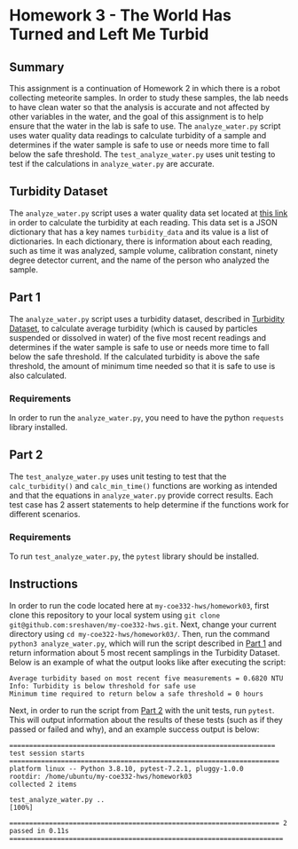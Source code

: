 # Homework 3 - The World Has Turned and Left Me Turbid

## Summary

This assignment is a continuation of Homework 2 in which there is a robot collecting meteorite samples. In order to study these samples, the lab needs to have clean water so that the analysis is accurate and not affected by other variables in the water, and the goal of this assignment is to help ensure that the water in the lab is safe to use. The `analyze_water.py` script uses water quality data readings to calculate turbidity of a sample and determines if the water sample is safe to use or needs more time to fall below the safe threshold. The `test_analyze_water.py` uses unit testing to test if the calculations in `analyze_water.py` are accurate.

## Turbidity Dataset

The `analyze_water.py` script uses a water quality data set located at [this link](https://raw.githubusercontent.com/wjallen/turbidity/main/turbidity_data.json) in order to calculate the turbidity at each reading. This data set is a JSON dictionary that has a key names `turbidity_data` and its value is a list of dictionaries. In each dictionary, there is information about each reading, such as time it was analyzed, sample volume, calibration constant, ninety degree detector current, and the name of the person who analyzed the sample.

## Part 1

The `analyze_water.py` script uses a turbidity dataset, described in [Turbidity Dataset](#turbidity-dataset), to calculate average turbidity (which is caused by particles suspended or dissolved in water) of the five most recent readings and determines if the water sample is safe to use or needs more time to fall below the safe threshold. If the calculated turbidity is above the safe threshold, the amount of minimum time needed so that it is safe to use is also calculated.

### Requirements

In order to run the `analyze_water.py`, you need to have the python `requests` library installed.

## Part 2

The `test_analyze_water.py` uses unit testing to test that the `calc_turbidity()` and `calc_min_time()` functions are working as intended and that the equations in `analyze_water.py` provide correct results. Each test case has 2 assert statements to help determine if the functions work for different scenarios.

### Requirements

To run `test_analyze_water.py`, the `pytest` library should be installed.

## Instructions

In order to run the code located here at `my-coe332-hws/homework03`, first clone this repository to your local system using `git clone git@github.com:sreshaven/my-coe332-hws.git`. Next, change your current directory using `cd my-coe322-hws/homework03/`. Then, run the command `python3 analyze_water.py`, which will run the script described in [Part 1](#part-1) and return information about 5 most recent samplings in the Turbidity Dataset. Below is an example of what the output looks like after executing the script:
```
Average turbidity based on most recent five measurements = 0.6820 NTU
Info: Turbidity is below threshold for safe use
Minimum time required to return below a safe threshold = 0 hours
```

Next, in order to run the script from [Part 2](#part-2) with the unit tests, run `pytest`. This will output information about the results of these tests (such as if they passed or failed and why), and an example success output is below:
```
=================================================================== test session starts ====================================================================
platform linux -- Python 3.8.10, pytest-7.2.1, pluggy-1.0.0
rootdir: /home/ubuntu/my-coe332-hws/homework03
collected 2 items

test_analyze_water.py ..                                                                                                                             [100%]

==================================================================== 2 passed in 0.11s =====================================================================
```
